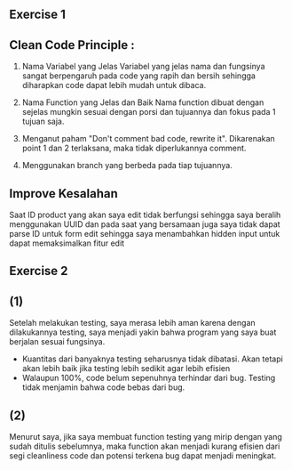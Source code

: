 ## Exercise 1

## Clean Code Principle :

1. Nama Variabel yang Jelas
Variabel yang jelas nama dan fungsinya sangat berpengaruh pada code yang rapih dan bersih sehingga diharapkan
code dapat lebih mudah untuk dibaca.

2. Nama Function yang Jelas dan Baik
Nama function dibuat dengan sejelas mungkin sesuai dengan porsi dan tujuannya dan fokus pada 1 tujuan saja.

3. Menganut paham "Don't comment bad code, rewrite it". Dikarenakan point 1 dan 2 terlaksana, maka tidak diperlukannya comment.

4. Menggunakan branch yang berbeda pada tiap tujuannya.

## Improve Kesalahan

Saat ID product yang akan saya edit tidak berfungsi sehingga saya beralih menggunakan UUID dan pada saat yang bersamaan
juga saya tidak dapat parse ID untuk form edit sehingga saya menambahkan hidden input untuk dapat memaksimalkan fitur edit

## Exercise 2

## (1)
Setelah melakukan testing, saya merasa lebih aman karena dengan dilakukannya testing, saya menjadi yakin bahwa program
yang saya buat berjalan sesuai fungsinya.

- Kuantitas dari banyaknya testing seharusnya tidak dibatasi. Akan tetapi akan lebih baik jika testing lebih sedikit agar lebih efisien
- Walaupun 100%, code belum sepenuhnya terhindar dari bug. Testing tidak menjamin bahwa code bebas dari bug.

## (2)
Menurut saya, jika saya membuat function testing yang mirip dengan yang sudah ditulis sebelumnya, maka function
akan menjadi kurang efisien dari segi cleanliness code dan potensi terkena bug dapat menjadi meningkat.